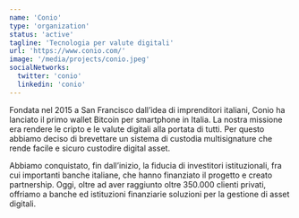 ```yaml
---
name: 'Conio'
type: 'organization'
status: 'active'
tagline: 'Tecnologia per valute digitali'
url: 'https://www.conio.com/'
image: '/media/projects/conio.jpeg'
socialNetworks:
  twitter: 'conio'
  linkedin: 'conio'
---
```


Fondata nel 2015 a San Francisco dall’idea di imprenditori italiani, Conio ha lanciato il primo wallet Bitcoin per smartphone in Italia. La nostra missione era rendere le cripto e le valute digitali alla portata di tutti. Per questo abbiamo deciso di brevettare un sistema di custodia multisignature che rende facile e sicuro custodire digital asset.

Abbiamo conquistato, fin dall’inizio, la fiducia di investitori istituzionali, fra cui importanti banche italiane, che hanno finanziato il progetto e creato partnership. Oggi, oltre ad aver raggiunto oltre 350.000 clienti privati, offriamo a banche ed istituzioni finanziarie soluzioni per la gestione di asset digitali.
